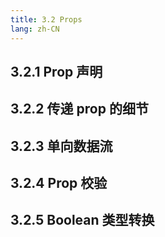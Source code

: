 ```yaml
---
title: 3.2 Props
lang: zh-CN
---
```


## 3.2.1 Prop 声明

## 3.2.2 传递 prop 的细节

## 3.2.3 单向数据流

## 3.2.4 Prop 校验

## 3.2.5 Boolean 类型转换
